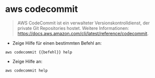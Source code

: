 # aws codecommit

> AWS CodeCommit ist ein verwalteter Versionskontrolldienst, der private Git Repositories hostet.
> Weitere Informationen: <https://docs.aws.amazon.com/cli/latest/reference/codecommit>.

- Zeige Hilfe für einen bestimmten Befehl an:

`aws codecommit {{befehl}} help`

- Zeige Hilfe an:

`aws codecommit help`
